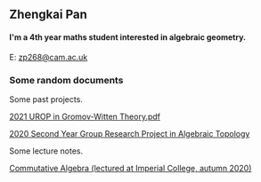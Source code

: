 ## Zhengkai Pan

#### I'm a 4th year maths student interested in algebraic geometry.

E: [zp268@cam.ac.uk](mailto:zp268@cam.ac.uk)

### Some random documents

Some past projects.

[2021 UROP in Gromov-Witten Theory.pdf](https://github.com/zkpan/ZPan/files/7108245/Enumerative_Geometry_ZP.pdf)

[2020 Second Year Group Research Project in Algebraic Topology](https://github.com/zkpan/zhengkaipan/files/7108164/M2R_Shared_Version.pdf)

Some lecture notes.

[Commutative Algebra (lectured at Imperial College, autumn 2020)](https://github.com/zkpan/ZPan/files/7108252/Summary_of_Comm_Alg.1.pdf)

